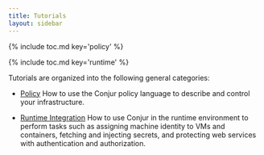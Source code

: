 ```yaml
---
title: Tutorials
layout: sidebar
---
```


{% include toc.md key='policy' %}

{% include toc.md key='runtime' %}

Tutorials are organized into the following general categories:

* [Policy](./policy) How to use the Conjur policy language to describe and control your infrastructure.

* [Runtime Integration](./integrations) How to use Conjur in the runtime 
environment to perform tasks such as assigning machine identity to VMs and 
containers, fetching and injecting secrets, and protecting web services with authentication and authorization.
